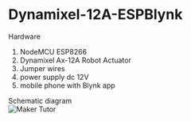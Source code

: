 # Dynamixel-12A-ESPBlynk

Hardware

1. NodeMCU ESP8266
2. Dynamixel Ax-12A Robot Actuator
3. Jumper wires
4. power supply dc 12V
5. mobile phone with Blynk app

Schematic diagram <br>
![Maker Tutor](https://3.bp.blogspot.com/-mbSZmAqlzDk/WmytjGZw4RI/AAAAAAAA_-0/87q1oDEIK5I2KMGGqhWqf9mYE3YjqcnpwCPcBGAYYCw/s320/ax12pinout.png)
